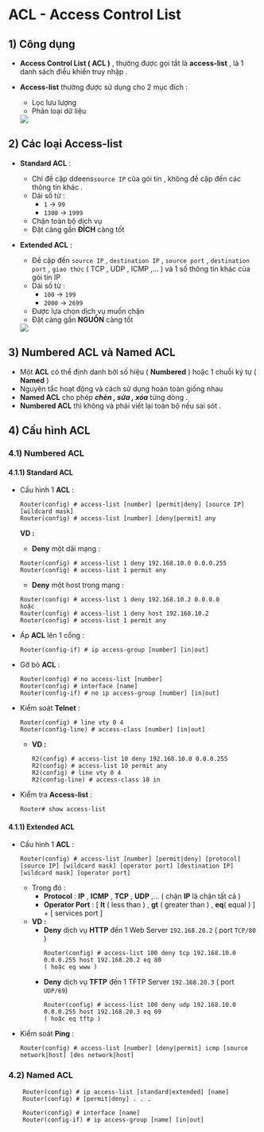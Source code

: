 # ACL - Access Control List
## **1) Công dụng**
- **Access Control List ( ACL )** , thường được gọi tắt là **access-list** , là 1 danh sách điều khiển truy nhập .
- **Access-list** thường được sử dụng cho 2 mục đích :
    - Lọc lưu lượng
    - Phân loại dữ liệu

    <img src=https://i.imgur.com/uTMbP06.png>

## **2) Các loại Access-list**
- **Standard ACL** : 
    - Chỉ đề cập ddeens`source IP` của gói tin , không đề cập đến các thông tin khác .
    - Dải số từ :
        - `1` -> `99`
        - `1300` -> `1999`
    - Chặn toàn bộ dịch vụ
    - Đặt càng gần **ĐÍCH** càng tốt
- **Extended ACL** :
    - Đề cập đến `source IP` , `destination IP` , `source port` , `destination port`  , `giao thức` ( TCP , UDP , ICMP ,... ) và 1 số thông tin khác của gói tin IP
    - Dải số từ :
        - `100` -> `199`
        - `2000` -> `2699`
    - Được lựa chọn dịch vụ muốn chặn
    - Đặt càng gần **NGUỒN** càng tốt
    
   <img src=https://i.imgur.com/mPz3W0O.png>  
## **3) Numbered ACL và Named ACL**
- Một **ACL** có thể định danh bởi số hiệu ( **Numbered** ) hoặc 1 chuỗi ký tự ( **Named** )
- Nguyên tắc hoạt động và cách sử dụng hoàn toàn giống nhau
- **Named ACL** cho phép ***chèn , sửa , xóa*** từng dòng .
- **Numbered ACL** thì không và phải viết lại toàn bộ nếu sai sót .
## **4) Cấu hình ACL**
### **4.1) Numbered ACL**
#### **4.1.1) Standard ACL**
- Cấu hình 1 **ACL** :
    ```
    Router(config) # access-list [number] [permit|deny] [source IP] [wildcard mask]
    Router(config) # access-list [number] [deny|permit] any
    ```

    **VD :**
    - **Deny** một dải mạng :
    ```
    Router(config) # access-list 1 deny 192.168.10.0 0.0.0.255
    Router(config) # access-list 1 permit any
    ```
    - **Deny** một host trong mạng :
    ```
    Router(config) # access-list 1 deny 192.168.10.2 0.0.0.0
    hoặc 
    Router(config) # access-list 1 deny host 192.168.10.2
    Router(config) # access-list 1 permit any
    ```
- Áp **ACL** lên 1 cổng :
    ```
    Router(config-if) # ip access-group [number] [in|out]
    ```
- Gỡ bỏ **ACL** :
    ```
    Router(config) # no access-list [number]
    Router(config) # interface [name]
    Router(config-if) # no ip access-group [number] [in|out]
    ```
- Kiểm soát **Telnet** :
    ```
    Router(config) # line vty 0 4
    Router(config-line) # access-class [number] [in|out]
    ```
    - **VD :** 
        ```
        R2(config) # access-list 10 deny 192.168.10.0 0.0.0.255
        R2(config) # access-list 10 permit any
        R2(config) # line vty 0 4
        R2(config-line) # access-class 10 in
        ```
- Kiểm tra **Access-list** :
    ```
    Router# show access-list
    ```
#### **4.1.1) Extended ACL**
- Cấu hình 1 **ACL** :
    ```
    Router(config) # access-list [number] [permit|deny] [protocol] [source IP] [wildcard mask] [operator port] [destination IP] [wildcard mask] [operator port]
    ```
    - Trong đó :
        - **Protocol** : **IP** , **ICMP** , **TCP** , **UDP** ,... ( chặn **IP** là chặn tất cả )
        - **Operator Port** : [ **lt** ( less than ) , **gt** ( greater than ) , **eq**( equal ) ] + [ services port ]
    - **VD :** 
        - **Deny** dịch vụ **HTTP** đến 1 Web Server `192.168.20.2` ( port `TCP/80` )
            ```
            Router(config) # access-list 100 deny tcp 192.168.10.0 0.0.0.255 host 192.168.20.2 eq 80        
            ( hoặc eq www )
            ```
        - **Deny** dịch vụ **TFTP** đến 1 TFTP Server `192.168.20.3` ( port  `UDP/69`)
            ```
            Router(config) # access-list 100 deny udp 192.168.10.0 0.0.0.255 host 192.168.20.3 eq 69
            ( hoặc eq tftp )
            ```
- Kiểm soát **Ping** :
    ```
    Router(config) # access-list [number] [deny|permit] icmp [source network|host] [des network|host]
    ```
### **4.2) Named ACL**
```
    Router(config) # ip access-list [standard|extended] [name]
    Router(config) # [permit|deny] . . .

    Router(config) # interface [name]
    Router(config-if) # ip access-group [name] [in|out]
```




